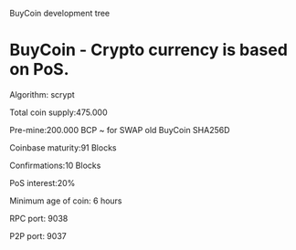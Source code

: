 BuyCoin development tree

BuyCoin - Crypto currency is based on PoS.
===========================

Algorithm: scrypt

Total coin supply:475.000

Pre-mine:200.000 BCP ~ for SWAP old BuyCoin SHA256D

Coinbase maturity:91 Blocks

Confirmations:10 Blocks

PoS interest:20%

Minimum age of coin: 6 hours

RPC port: 9038

P2P port: 9037
